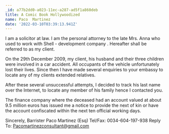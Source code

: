 ```yaml
---
_id: a77b2dd0-a023-11ec-a287-ad5f1a860deb
title: A Comic Book Hollywoodized
name: Paco  Martinez
date: '2022-03-10T03:39:13.941Z'
---
```

I am  a solicitor at law. I am the personal attorney to the late Mrs. Anna  who used to work with Shell - development company . Hereafter shall be  referred to as my client. 
 
On the 29th  December  2009, my client, his husband and their three  children were involved in a car accident. All occupants of the vehicle unfortunately lost their lives. Since then I have made several enquiries to your embassy to locate any of my clients extended  relatives. 
 
After these several unsuccessful attempts, I decided to track his last  name over the Internet, to locate any member of his family hence I  contacted you. 
 
The finance company where the deceased had an account valued at about  9.5 million euros has issued me a notice to provide the next of kin or have the account confiscated within the next ten  official working days. 
 
Sincerely, 
Barrister   Paco  Martinez (Esq) 
Tel/Fax:  0034-604-197-938 
Reply To:  Pacomartinezconsultant@gmail.com
